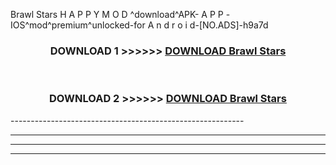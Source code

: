  Brawl Stars H A P P Y M O D ^download^APK- A P P -IOS^mod^premium^unlocked-for A n d r o i d-[NO.ADS]-h9a7d



<div align="center">

<h3>DOWNLOAD 1 >>>>>> <a href="https://en-mod.web.app/?en= Brawl Stars">DOWNLOAD Brawl Stars </a></h3><br>

<h3>DOWNLOAD 2 >>>>>> <a href="https://en-mod.web.app/?en= Brawl Stars">DOWNLOAD Brawl Stars </a></h3>

</div>
----------------------------------------------------------

----------------------------------------------------------

----------------------------------------------------------

----------------------------------------------------------



